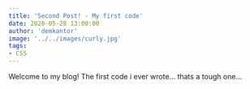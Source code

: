 ```yaml
---
title: 'Second Post! - My first code'
date: 2020-05-28 13:00:00
author: 'demkantor'
image: '../../images/curly.jpg'
tags:
- CSS
---
```


Welcome to my blog! The first code i ever wrote... thats a tough one...